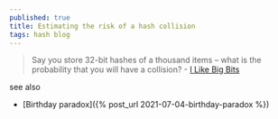 ```yaml
---
published: true
title: Estimating the risk of a hash collision
tags: hash blog
---
```

> Say you store 32-bit hashes of a thousand items – what is the probability that you will have a collision? - [I Like Big Bits](http://www.ilikebigbits.com/2018_10_20_estimating_hash_collisions.html)

see also
- [Birthday paradox]({% post_url 2021-07-04-birthday-paradox %})